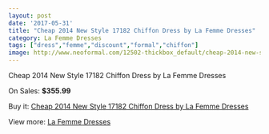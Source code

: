 ```yaml
---
layout: post
date: '2017-05-31'
title: "Cheap 2014 New Style 17182 Chiffon Dress by La Femme Dresses"
category: La Femme Dresses
tags: ["dress","femme","discount","formal","chiffon"]
image: http://www.neoformal.com/12502-thickbox_default/cheap-2014-new-style-17182-chiffon-dress-by-la-femme-dresses.jpg
---
```

Cheap 2014 New Style 17182 Chiffon Dress by La Femme Dresses

On Sales: **$355.99**
<a href="https://www.neoformal.com/en/la-femme-dresses-2014/4418-cheap-2014-new-style-17182-chiffon-dress-by-la-femme-dresses.html"><amp-img layout="responsive" width="600" height="600" src="//www.neoformal.com/12502-thickbox_default/cheap-2014-new-style-17182-chiffon-dress-by-la-femme-dresses.jpg" alt="Cheap 2014 New Style 17182 Chiffon Dress by La Femme Dresses 0" /></a>
<a href="https://www.neoformal.com/en/la-femme-dresses-2014/4418-cheap-2014-new-style-17182-chiffon-dress-by-la-femme-dresses.html"><amp-img layout="responsive" width="600" height="600" src="//www.neoformal.com/12504-thickbox_default/cheap-2014-new-style-17182-chiffon-dress-by-la-femme-dresses.jpg" alt="Cheap 2014 New Style 17182 Chiffon Dress by La Femme Dresses 1" /></a>
<a href="https://www.neoformal.com/en/la-femme-dresses-2014/4418-cheap-2014-new-style-17182-chiffon-dress-by-la-femme-dresses.html"><amp-img layout="responsive" width="600" height="600" src="//www.neoformal.com/12503-thickbox_default/cheap-2014-new-style-17182-chiffon-dress-by-la-femme-dresses.jpg" alt="Cheap 2014 New Style 17182 Chiffon Dress by La Femme Dresses 2" /></a>

Buy it: [Cheap 2014 New Style 17182 Chiffon Dress by La Femme Dresses](https://www.neoformal.com/en/la-femme-dresses-2014/4418-cheap-2014-new-style-17182-chiffon-dress-by-la-femme-dresses.html "Cheap 2014 New Style 17182 Chiffon Dress by La Femme Dresses")

View more: [La Femme Dresses](https://www.neoformal.com/en/56-la-femme-dresses-2014 "La Femme Dresses")